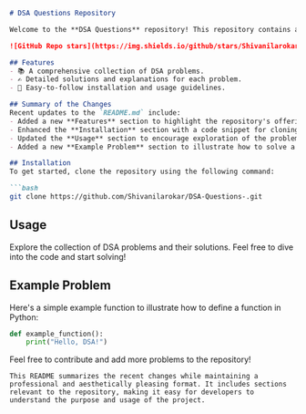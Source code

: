 ```markdown
# DSA Questions Repository

Welcome to the **DSA Questions** repository! This repository contains a collection of Data Structures and Algorithms (DSA) problems designed to help you enhance your coding skills.

![GitHub Repo stars](https://img.shields.io/github/stars/Shivanilarokar/DSA-Questions-) ![GitHub forks](https://img.shields.io/github/forks/Shivanilarokar/DSA-Questions-) ![GitHub issues](https://img.shields.io/github/issues/Shivanilarokar/DSA-Questions-)

## Features
- 📚 A comprehensive collection of DSA problems.
- ✍️ Detailed solutions and explanations for each problem.
- 🚀 Easy-to-follow installation and usage guidelines.

## Summary of the Changes
Recent updates to the `README.md` include:
- Added a new **Features** section to highlight the repository's offerings.
- Enhanced the **Installation** section with a code snippet for cloning the repository.
- Updated the **Usage** section to encourage exploration of the problems and solutions.
- Added a new **Example Problem** section to illustrate how to solve a DSA problem.

## Installation
To get started, clone the repository using the following command:

```bash
git clone https://github.com/Shivanilarokar/DSA-Questions-.git
```

## Usage
Explore the collection of DSA problems and their solutions. Feel free to dive into the code and start solving!

## Example Problem
Here's a simple example function to illustrate how to define a function in Python:

```python
def example_function():
    print("Hello, DSA!")
```

Feel free to contribute and add more problems to the repository!
```
This README summarizes the recent changes while maintaining a professional and aesthetically pleasing format. It includes sections relevant to the repository, making it easy for developers to understand the purpose and usage of the project.